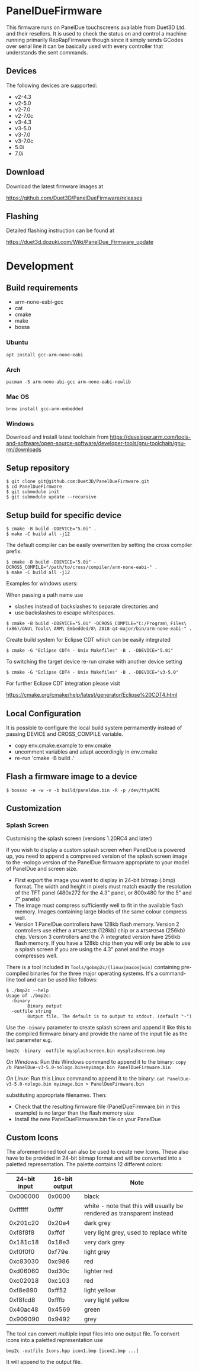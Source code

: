 # PanelDueFirmware

This firmware runs on PanelDue touchscreens available from Duet3D Ltd. and
their resellers. It is used to check the status on and control a machine
running primarily RepRapFirmware though since it simply sends GCodes over
serial line it can be basically used with every controller that understands the
sent commands.

## Devices

The following devices are supported:

- v2-4.3
- v2-5.0
- v2-7.0
- v2-7.0c
- v3-4.3
- v3-5.0
- v3-7.0
- v3-7.0c
- 5.0i
- 7.0i

## Download

Download the latest firmware images at

https://github.com/Duet3D/PanelDueFirmware/releases

## Flashing

Detailed flashing instruction can be found at

https://duet3d.dozuki.com/Wiki/PanelDue_Firmware_update

# Development

## Build requirements

- arm-none-eabi-gcc
- cat
- cmake
- make
- bossa

### Ubuntu
```
apt install gcc-arm-none-eabi
```

### Arch
```
pacman -S arm-none-abi-gcc arm-none-eabi-newlib
```

### Mac OS
```
brew install gcc-arm-embedded
```

### Windows

Download and install latest toolchain from https://developer.arm.com/tools-and-software/open-source-software/developer-tools/gnu-toolchain/gnu-rm/downloads

## Setup repository

```
$ git clone git@github.com:Duet3D/PanelDueFirmware.git
$ cd PanelDueFirmware
$ git submodule init
$ git submodule update --recursive
```

## Setup build for specific device

```
$ cmake -B build -DDEVICE="5.0i" .
$ make -C build all -j12
```

The default compiler can be easily overwritten by setting the cross compiler prefix.

```
$ cmake -B build -DDEVICE="5.0i" -DCROSS_COMPILE="/path/to/cross/compiler/arm-none-eabi-" .
$ make -C build all -j12
```

Examples for windows users:

When passing a path name use

- slashes instead of backslashes to separate directories and
- use backslashes to escape whitespaces.

```
$ cmake -B build -DDEVICE="5.0i" -DCROSS_COMPILE="C:/Program\ Files\ (x86)/GNU\ Tools\ ARM\ Embedded/8\ 2018-q4-major/bin/arm-none-eabi-" .
```

Create build system for Eclipse CDT which can be easily integrated

```
$ cmake -G "Eclipse CDT4 - Unix Makefiles" -B . -DDEVICE="5.0i"
```

To switching the target device re-run cmake with another device setting

```
$ cmake -G "Eclipse CDT4 - Unix Makefiles" -B . -DDEVICE="v3-5.0"
```

For further Eclipse CDT integration please visit

https://cmake.org/cmake/help/latest/generator/Eclipse%20CDT4.html

## Local Configuration

It is possible to configure the local build system permamently instead of passing DEVICE and CROSS_COMPILE variable.

- copy env.cmake.example to env.cmake
- uncomment variables and adapt accordingly in env.cmake
- re-run 'cmake -B build .'

## Flash a firmware image to a device

```
$ bossac -e -w -v -b build/paneldue.bin -R -p /dev/ttyACM1
```

## Customization

### Splash Screen

Customising the splash screen (versions 1.20RC4 and later)

If you wish to display a custom splash screen when PanelDue is powered up, you need to append a compressed version of the splash screen image to the -nologo version of the PanelDue firmware appropriate to your model of PanelDue and screen size.

- First export the image you want to display in 24-bit bitmap (.bmp) format. The width and height in pixels must match exactly the resolution of the TFT panel (480x272 for the 4.3" panel, or 800x480 for the 5" and 7" panels)
- The image must compress sufficiently well to fit in the available flash memory. Images containing large blocks of the same colour compress well.
- Version 1 PanelDue controllers have 128kb flash memory. Version 2 controllers use either a `ATSAM3S2B` (128kb) chip or a `ATSAM3S4B` (256kb) chip. Version 3 controllers and the 7i integrated version have 256kb flash memory. If you have a 128kb chip then you will only be able to use a splash screen if you are using the 4.3" panel and the image compresses well.

There is a tool included in `Tools/gobmp2c/(linux|macos|win)` containing pre-compiled binaries for the three major operating systems.
It's a command-line tool and can be used like follows:

```
$ ./bmp2c --help
Usage of ./bmp2c:
  -binary
        Binary output
  -outfile string
        Output file. The default is to output to stdout. (default "-")
```

Use the `-binary` parameter to create splash screen and append it like this to the compiled firmware binary and provide the name of
the input file as the last parameter e.g.

```
bmp2c -binary -outfile mysplashscreen.bin mysplashscreen.bmp
```

*On Windows:*
Run this Windows command to append it to the binary: `copy /b PanelDue-v3-5.0-nologo.bin+myimage.bin PanelDueFirmware.bin`

*On Linux:*
Run this Linux command to append it to the binary: `cat PanelDue-v3-5.0-nologo.bin myimage.bin > PanelDueFirmware.bin`

substituting appropriate filenames. Then:
- Check that the resulting firmware file (PanelDueFirmware.bin in this example) is no larger than the flash memory size
- Install the new PanelDueFirmware.bin file on your PanelDue

## Custom Icons
The aforementioned tool can also be used to create new Icons. These also have to be provided in 24-bit bitmap format and will be
converted into a paletted representation. The palette contains 12 different colors:

| 24-bit input | 16-bit output | Note |
|---|---|---|
| 0x000000 | 0x0000 | black |
| 0xffffff | 0xffff | white - note that this will usually be rendered as transparent instead |
| 0x201c20 | 0x20e4 | dark grey  |
| 0xf8f8f8 | 0xffdf | very light grey, used to replace white |
| 0x181c18 | 0x18e3 | very dark grey  |
| 0xf0f0f0 | 0xf79e | light grey  |
| 0xc83030 | 0xc986 | red |
| 0xd06060 | 0xd30c | lighter red  |
| 0xc02018 | 0xc103 | red  |
| 0xf8e890 | 0xff52 | light yellow  |
| 0xf8fcd8 | 0xfffb | very light yellow  |
| 0x40ac48 | 0x4569 | green  |
| 0x909090 | 0x9492 | grey  |

The tool can convert multiple input files into one output file. To convert icons into a paletted representation use

```
bmp2c -outfile Icons.hpp icon1.bmp [icon2.bmp ...]
```

It will append to the output file.
